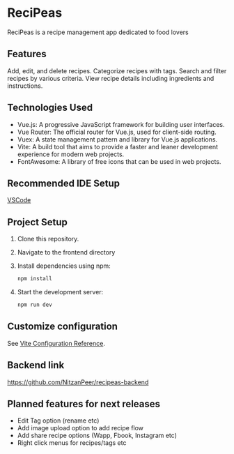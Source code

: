 # ReciPeas

ReciPeas is a recipe management app dedicated to food lovers

## Features

Add, edit, and delete recipes.
Categorize recipes with tags.
Search and filter recipes by various criteria.
View recipe details including ingredients and instructions.

## Technologies Used

* Vue.js: A progressive JavaScript framework for building user interfaces.
* Vue Router: The official router for Vue.js, used for client-side routing.
* Vuex: A state management pattern and library for Vue.js applications.
* Vite: A build tool that aims to provide a faster and leaner development experience for modern web projects.
* FontAwesome: A library of free icons that can be used in web projects.


## Recommended IDE Setup

[VSCode](https://code.visualstudio.com/)

## Project Setup

1. Clone this repository.

2. Navigate to the frontend directory

3. Install dependencies using npm:

    ```sh
    npm install
    ```

4. Start the development server:

    ```sh
    npm run dev
    ```

## Customize configuration

See [Vite Configuration Reference](https://vitejs.dev/config/).

## Backend link

https://github.com/NitzanPeer/recipeas-backend

## Planned features for next releases

* Edit Tag option (rename etc)
* Add image upload option to add recipe flow
* Add share recipe options (Wapp, Fbook, Instagram etc)
* Right click menus for recipes/tags etc